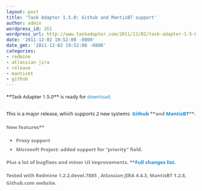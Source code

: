 ```yaml
---
layout: post
title: 'Task Adapter 1.5.0: Github and MantisBT support'
author: admin
wordpress_id: 261
wordpress_url: http://www.taskadapter.com/2011/12/02/task-adapter-1-5-0-github-and-mantisbt-support/
date: '2011-12-02 19:52:00 -0800'
date_gmt: '2011-12-02 19:52:00 -0800'
categories:
- redmine
- atlassian jira
- release
- mantisbt
- github
---
```


<div style="font-family: 'Lucida Grande', 'Lucida Sans Unicode', 'Segoe UI', Helvetica, Arial, sans-serif; font-size: 13px; line-height: 20px; margin-bottom: 25px;"><span style="background-color: white;">**Task Adapter 1.5.0** is ready for<span style="color: #7a7a7a;"> </span><a href="http://taskadapter.com/download" style="color: #1487d4; text-decoration: none;">download</a><span style="color: #7a7a7a;">.</span></span></div>
<div style="font-family: 'Lucida Grande', 'Lucida Sans Unicode', 'Segoe UI', Helvetica, Arial, sans-serif; font-size: 13px; line-height: 20px; margin-bottom: 1.2em; margin-top: 0.6em; padding-bottom: 0px; padding-left: 0px; padding-right: 0px; padding-top: 0px;"><span style="background-color: white;">This is a major release, which supports 2 new systems<span style="color: #7a7a7a;">: </span><strong style="color: #7a7a7a;"><a href="http://taskadapter.com/github" style="color: #1487d4; text-decoration: none;">Github</a> **and <strong style="color: #7a7a7a;"><a href="http://taskadapter.com/mantisbt" style="color: #1487d4; text-decoration: none;">MantisBT</a>**<span style="color: #7a7a7a;">.</span></span></div>
<div style="font-family: 'Lucida Grande', 'Lucida Sans Unicode', 'Segoe UI', Helvetica, Arial, sans-serif; font-size: 13px; line-height: 20px; margin-bottom: 1.2em; margin-top: 0.6em; padding-bottom: 0px; padding-left: 0px; padding-right: 0px; padding-top: 0px;"><strong style="background-color: white; border-color: initial; border-style: initial;">New features**</div>
<ul style="font-family: 'Lucida Grande', 'Lucida Sans Unicode', 'Segoe UI', Helvetica, Arial, sans-serif; font-size: 13px; line-height: 20px; list-style-image: url(http://taskadapter.com/themes/garland/images/menu-leaf.gif); margin-bottom: 1em; margin-left: 0px; margin-right: 0px; margin-top: 0.5em; padding-bottom: 0px; padding-left: 1.5em; padding-right: 0px; padding-top: 0px;">
<li style="margin-bottom: 0.15em; margin-left: 0.5em; margin-right: 0px; margin-top: 0.15em; padding-bottom: 0.1em;"><span style="background-color: white;">Proxy support</span>
<li style="margin-bottom: 0.15em; margin-left: 0.5em; margin-right: 0px; margin-top: 0.15em; padding-bottom: 0.1em;"><span style="background-color: white;">Microsoft Project: added support for "priority" field.</span></ul>
<div style="font-family: 'Lucida Grande', 'Lucida Sans Unicode', 'Segoe UI', Helvetica, Arial, sans-serif; font-size: 13px; line-height: 20px; margin-bottom: 1.2em; margin-top: 0.6em; padding-bottom: 0px; padding-left: 0px; padding-right: 0px; padding-top: 0px;"><strong style="background-color: white;">Plus a lot of bugfixes and minor UI improvements. **<a href="http://www.hostedredmine.com/projects/ta/versions/1471" style="background-color: white; color: #1487d4; text-decoration: none;" target="_blank">Full changes list</a><span style="background-color: white; color: #7a7a7a;">. </span></div>
<div style="font-family: 'Lucida Grande', 'Lucida Sans Unicode', 'Segoe UI', Helvetica, Arial, sans-serif; font-size: 13px; line-height: 20px; margin-bottom: 1.2em; margin-top: 0.6em; padding-bottom: 0px; padding-left: 0px; padding-right: 0px; padding-top: 0px;"><span style="background-color: white;">Tested with Redmine 1.2.2.devel.7885 , Atlassian JIRA 4.4.3, MantisBT 1.2.8, Github.com website.</span></div></p>
